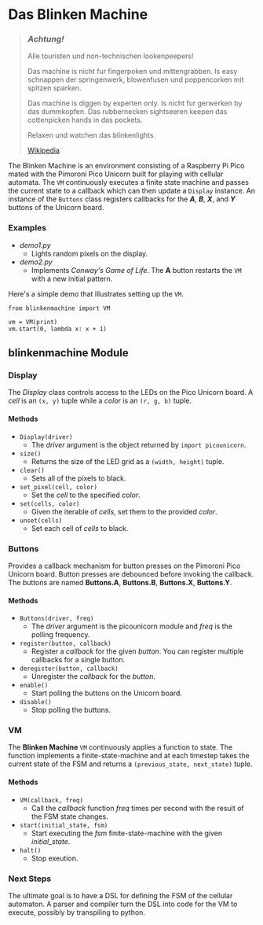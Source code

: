 Das Blinken Machine
===

> ### ***Achtung!***
> Alle touristen und non-technischen lookenpeepers! 
>
> Das machine is nicht fur fingerpoken und mittengrabben. Is easy schnappen der springenwerk, blowenfusen und poppencorken mit spitzen sparken. 
>
> Das machine is diggen by experten only. Is nicht fur gerwerken by das dummkopfen. Das rubbernecken sightseeren keepen das cottenpicken hands in das pockets. 
>
> Relaxen und watchen das blinkenlights.
>
> [Wikipedia](https://en.wikipedia.org/wiki/Blinkenlights)

The Blinken Machine is an environment consisting of a Raspberry Pi Pico mated with the Pimoroni Pico Unicorn built for playing with cellular automata. The ```VM``` continuously executes a finite state machine and passes the current state to a callback which can then update a ```Display``` instance. An instance of the ```Buttons``` class registers callbacks for the ***A***, ***B***, ***X***, and ***Y*** buttons of the Unicorn board. 

### Examples

* *demo1.py* 
    * Lights random pixels on the display.
* *demo2.py*
    * Implements *Conway's Game of Life*. The **A** button restarts the ```VM```
    with a new initial pattern.

Here's a simple demo that illustrates setting up the ```VM```.

```
from blinkenmachine import VM

vm = VM(print)
vm.start(0, lambda x: x + 1)
```

blinkenmachine Module
---

### Display

The *Display* class controls access to the LEDs on the Pico Unicorn board. A *cell* is
an ```(x, y)``` tuple while a *color* is an ```(r, g, b)``` tuple.

#### Methods

* ```Display(driver)```
    * The *driver*  argument is the object returned by ```import picounicorn```.
* ```size()```
    * Returns the size of the LED grid as a ```(width, height)``` tuple.
* ```clear()```
    * Sets all of the pixels to black.
* ```set_pixel(cell, color)```
    * Set the *cell* to the specified *color*.
* ```set(cells, color)```
    * Given the iterable of *cells*, set them to the provided *color*.
* ```unset(cells)```
    * Set each cell of *cells* to black.

### Buttons

Provides a callback mechanism for button presses on the Pimoroni Pico Unicorn board. Button presses are debounced before invoking the callback. The buttons are named **Buttons.A**, **Buttons.B**, **Buttons.X**, **Buttons.Y**.

#### Methods

* ```Buttons(driver, freq)```
    * The *driver* argument is the picounicorn module and *freq* is the polling frequency.
* ```register(button, callback)```
    * Register a *callback* for the given *button*.  You can register multiple callbacks for a single button.
* ```deregister(button, callback)```
    * Unregister the *callback* for the *button*. 
* ```enable()```
    * Start polling the buttons on the Unicorn board.
* ```disable()```
    * Stop polling the buttons.

### VM

The **Blinken Machine** ```VM``` continuously applies a function to state. The function implements a finite-state-machine and at each timestep takes the current state of the FSM and returns a 
```(previous_state, next_state)``` tuple.

#### Methods

* ```VM(callback, freq)```
    * Call the *callback* function *freq* times per second with the result of the FSM state changes.
* ```start(initial_state, fsm)```
    * Start executing the *fsm* finite-state-machine with the given *initial_state*.
* ```halt()```
    * Stop exeution.

### Next Steps

The ultimate goal is to have a DSL for defining the FSM of the cellular automaton. 
A parser and compiler turn the DSL into code for the VM to execute, possibly by transpiling
to python.